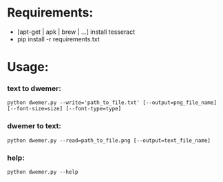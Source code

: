 # Requirements:

- [apt-get | apk | brew | ...] install tesseract
- pip install -r requirements.txt

# Usage:
### text to dwemer:
````
python dwemer.py --write='path_to_file.txt' [--output=png_file_name] [--font-size=size] [--font-type=type]
````
### dwemer to text:
````
python dwemer.py --read=path_to_file.png [--output=text_file_name]
````
### help:
````
python dwemer.py --help
````
